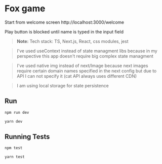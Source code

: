 # Fox game

Start from welcome screen
http://localhost:3000/welcome

Play button is blocked until name is typed in the input field

> **Note:**
> Tech stack: TS, Next.js, React, css modules, jest

> I've used useContext instead of state managment libs because in my perspective this app doesn't require big complex state managment

> I've used native img instead of next/Image because next images require certain domain names specified in the next config but due to API I can not specify it (cat API always uses different CDN)

> I am using local storage for state persistence

## Run

```bash
npm run dev
```

```bash
yarn dev
```

## Running Tests

```bash
npm test
```

```bash
yarn test
```
